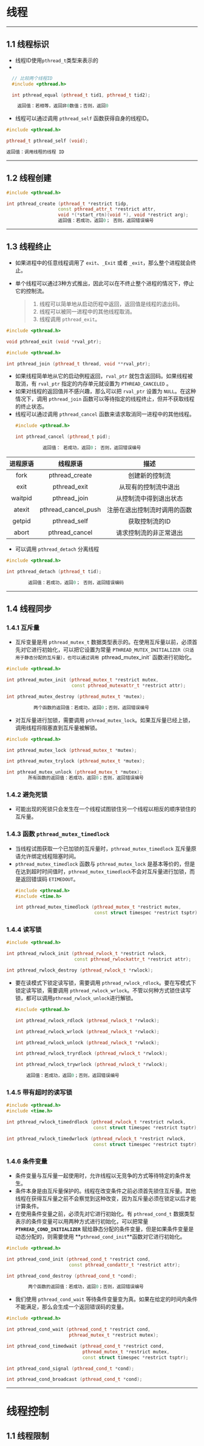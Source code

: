 # 线程
-------------------------------------------
## 1.1 线程标识

+ 线程ID使用`pthread_t`类型来表示的
+ 
```C++
  // 比较两个线程ID
  #include <pthread.h>

  int pthread_equal (pthread_t tid1, pthread_t tid2);

    返回值：若相等，返回非0数值；否则，返回0
  ```

+ 线程可以通过调用 `pthread_self` 函数获得自身的线程ID。
 ```C++
#include <pthread.h>

pthread_t pthread_self (void);

返回值：调用线程的线程 ID
 ```
--------------------------------------------
## 1.2 线程创建

 ```C++
#include <pthread.h>

int pthread_create (pthread_t *restrict tidp,
                    const pthread_attr_t *restrict attr,
                    void *(*start_rtn)(void *), void *restrict arg);
                    返回值：若成功，返回0； 否则，返回错误编号
```
--------------------------------------------
## 1.3 线程终止
+ 如果进程中的任意线程调用了 `exit`、`_Exit` 或者 `_exit`，那么整个进程就会终止。
+ 单个线程可以通过3种方式推出，因此可以在不终止整个进程的情况下，停止它的控制流。
  
  > 1. 线程可以简单地从启动历程中返回，返回值是线程的退出码。
  > 2. 线程可以被同一进程中的其他线程取消。
  > 3. 线程调用 `pthread_exit`。

```C++
#include <pthread.h>

void pthread_exit (void *rval_ptr);
```

```C++
#include <pthread.h>

int pthread_join (pthread_t thread, void **rval_ptr);
```
+ 如果线程简单地从它的启动例程返回，`rval_ptr` 就包含返回码。如果线程被取消，有 `rval_ptr` 指定的内存单元就设置为 `PTHREAD_CANCELED` 。
+ 如果对线程的返回值并不感兴趣，那么可以把 `rval_ptr` 设置为 `NULL`。在这种情况下，调用 `pthread_join` 函数可以等待指定的线程终止，但并不获取线程的终止状态。
+ 线程可以通过调用 `pthread_cancel` 函数来请求取消同一进程中的其他线程。
  ```C++
  #include <pthread.h>

  int pthread_cancel (pthread_t pid);

            返回值： 若成功，返回0； 否则，返回错误编号
  ```

|进程原语|线程原语|描述|
|:---:|:---:|:---:|
|fork|pthread_create|创建新的控制流|
|exit|pthread_exit|从现有的控制流中退出|
|waitpid|pthread_join|从控制流中得到退出状态|
|atexit|pthread_cancel_push|注册在退出控制流时调用的函数|
|getpid|pthread_self|获取控制流的ID|
|abort|pthread_cancel|请求控制流的非正常退出|

+ 可以调用 `pthread_detach` 分离线程
```C++
#include <pthread.h>

int pthread_detach (pthread_t tid);

        返回值：若成功，返回0； 否则，返回错误编码
```
------------------------------------

## 1.4 线程同步
### 1.4.1 互斥量

+ 互斥变量是用 `pthread_mutex_t` 数据类型表示的。在使用互斥量以前，必须首先对它进行初始化，可以把它设置为常量 `PTHREAD_MUTEX_INITIALIZER（只适用于静态分配的互斥量），也可以通过调用 `pthread_mutex_init` 函数进行初始化。
```C++
#include <pthread.h>

int pthread_mutex_init (pthread_mutex_t *restrict mutex,
                        const pthread_mutexattr_t *restrict attr);

int pthread_mutex_destroy (pthread_mutex_t *mutex);

          两个函数的返回值：若成功，返回0；否则，返回错误编号
```
+ 对互斥量进行加锁，需要调用 `pthread_mutex_lock`。如果互斥量已经上锁，调用线程将阻塞直到互斥量被解锁。
```C++
#include <pthread.h>

int pthread_mutex_lock (pthread_mutex_t *mutex);

int pthread_mutex_trylock (pthread_mutex_t *mutex);

int pthread_mutex_unlock (pthread_mutex_t *mutex);
        所有函数的返回值：若成功，返回0；否则，返回错误编号
```

### 1.4.2 避免死锁

+ 可能出现的死锁只会发生在一个线程试图锁住另一个线程以相反的顺序锁住的互斥量。

### 1.4.3 函数 `pthread_mutex_timedlock`

+ 当线程试图获取一个已加锁的互斥量时，`pthread_mutex_timedlock` 互斥量原语允许绑定线程阻塞时间。
+ `pthread_mutex_timedlock` 函数与 `pthread_mutex_lock` 是基本等价的，但是在达到超时时间值时，`pthread_mutex_timedlock`不会对互斥量进行加锁，而是返回错误码 `ETIMEDOUT`。
  ```C++
  #include <pthread.h>
  #include <time.h>

  int pthread_mutex_timedlock (pthread_mutex_t *restrict mutex,
                               const struct timespec *restrict tsptr);
  ```
  
### 1.4.4 读写锁

```C++
#include <pthread.h>

int pthread_rwlock_init (pthread_rwlock_t *restrict rwlock,
                         const pthread_rwlockattr_t *restrict attr);

int pthread_rwlock_destroy (pthread_rwlock_t *rwlock);
```

+ 要在读模式下锁定读写锁，需要调用 `pthread_rwlock_rdlock`。要在写模式下锁定读写锁，需要调用 `pthread_rwlock_wrlock`。不管以何种方式锁住读写锁，都可以调用`pthread_rwlock_unlock`进行解锁。
  ```C++
  #include <pthread.h>

  int pthread_rwlock_rdlock (pthread_rwlock_t *rwlock);

  int pthread_rwlock_wrlock (pthread_rwlock_t *rwlock);

  int pthread_rwlock_unlock (pthread_rwlock_t *rwlock);

  int pthread_rwlock_tryrdlock (pthread_rwlock_t *rwlock);

  int pthread_rwlock_trywrlock (pthread_rwlock_t *rwlock);
  
      返回值：若成功，返回0；否则，返回错误编号
  ```

### 1.4.5 带有超时的读写锁

```C++
#include <pthread.h>
#include <time.h>

int pthread_rwlock_timedrdlock (pthread_rwlock_t *restrict rwlock,
                                const struct timespec *restrict tsptr);

int pthread_rwlock_timedwrlock (pthread_rwlock_t *restrict rwlock,
                                const struct timespec *restrict tsptr);
```

### 1.4.6 条件变量

+ 条件变量与互斥量一起使用时，允许线程以无竞争的方式等待特定的条件发生。
+ 条件本身是由互斥量保护的。线程在改变条件之前必须首先锁住互斥量。其他线程在获得互斥量之前不会察觉到这种改变，因为互斥量必须在锁定以后才能计算条件。
+ 在使用条件变量之前，必须先对它进行初始化。有 `pthread_cond_t` 数据类型表示的条件变量可以用两种方式进行初始化，可以把常量 **`PTHREAD_COND_INITIALIZER`** 赋给静态分配的条件变量，但是如果条件变量是动态分配的，则需要使用 **`pthread_cond_init`**函数对它进行初始化。

```C++
#include <pthread.h>

int pthread_cond_init (pthread_cond_t *restrict cond,
                       const pthread_condattr_t *restrict attr);

int pthread_cond_destroy (pthread_cond_t *cond);

        两个函数的返回值：若成功，返回0；否则，返回错误编号
```

+ 我们使用 `pthread_cond_wait` 等待条件变量变为真。如果在给定的时间内条件不能满足，那么会生成一个返回错误码的变量。

```C++
#include <pthread.h>

int pthread_cond_wait (pthread_cond_t *restrict cond,
                       pthread_mutex_t *restrict mutex);

int pthread_cond_timedwait (pthread_cond_t *restrict cond,
                            pthread_mutex_t *restrict mutex,
                            const struct timespec *restrict tsptr);

int pthread_cond_signal (pthread_cond_t *cond);

int pthread_cond_broadcast (pthread_cond_t *cond);
```
------------------------------------

# 线程控制

## 1.1 线程限制

